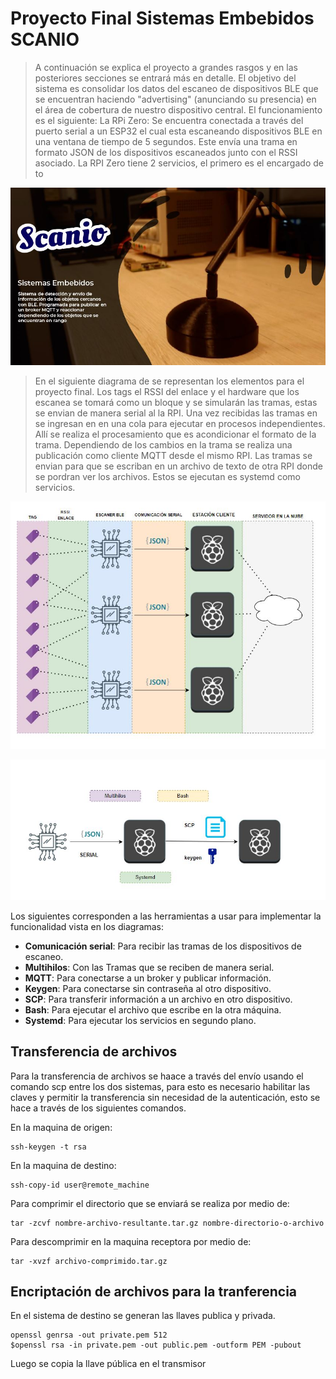 # Proyecto Final Sistemas Embebidos SCANIO

> A continuación se explica el proyecto a grandes rasgos y en las posteriores secciones se entrará más en detalle. El objetivo del sistema es consolidar los datos del escaneo de dispositivos BLE que se encuentran haciendo "advertising" (anunciando su presencia) en el área de cobertura de nuestro dispositivo central. El funcionamiento es el siguiente: 
>La RPi Zero: Se encuentra conectada a través del puerto serial a un ESP32 el cual esta escaneando dispositivos BLE en una ventana de tiempo de 5 segundos. Este envía una trama en formato JSON de los dispositivos escaneados junto con el RSSI asociado. La RPI Zero tiene 2 servicios, el primero es el encargado de to  

![alt text](https://github.com/diegoavellanedat17/embedded-systems-3/blob/master/portadaFinal.JPG)

> En el siguiente diagrama de se representan los elementos para el proyecto final. Los tags el RSSI del enlace y el hardware que los escanea se tomará como un bloque y se simularán
las tramas, estas se envian de manera serial al la RPI. Una vez recibidas las tramas en se ingresan en en una cola para ejecutar en procesos independientes. Allí se realiza el procesamiento 
que es acondicionar el formato de la trama. Dependiendo de los cambios en la trama se realiza una publicación como cliente MQTT desde el mismo RPI. Las tramas se envian para que se escriban
en un archivo de texto de otra RPI donde se pordran ver los archivos. Estos se ejecutan es systemd como servicios.

![alt text](https://github.com/diegoavellanedat17/embedded-systems-3/blob/master/diagram.JPG)

![alt text](https://github.com/diegoavellanedat17/embedded-systems-3/blob/master/diagram2.JPG)


Los siguientes corresponden a las herramientas a usar para implementar la funcionalidad vista en los diagramas:

- **Comunicación serial**: Para recibir las tramas de los dispositivos de escaneo. 
- **Multihilos**: Con las Tramas que se reciben de manera serial.
- **MQTT**: Para conectarse a un broker y publicar información.
- **Keygen**: Para conectarse sin contraseña al otro dispositivo.
- **SCP**: Para transferir información a un archivo en otro dispositivo.
- **Bash**: Para ejecutar el archivo que escribe en la otra máquina.
- **Systemd**: Para ejecutar los servicios en segundo plano.


## Transferencia de archivos
Para la transferencia de archivos se haace a través del envío usando el comando scp entre los dos sistemas, para esto es necesario habilitar las claves y permitir la transferencia sin necesidad de la autenticación, esto se hace a través de los siguientes comandos. 

En la maquina de origen:
```
ssh-keygen -t rsa
```
En la maquina de destino:
```
ssh-copy-id user@remote_machine
```
Para comprimir el directorio que se enviará se realiza por medio de:
```
tar -zcvf nombre-archivo-resultante.tar.gz nombre-directorio-o-archivo
```

Para descomprimir en la maquina receptora por medio de:
```
tar -xvzf archivo-comprimido.tar.gz
```
## Encriptación de archivos para la tranferencia

En el sistema de destino se generan las llaves publica y privada. 

```
openssl genrsa -out private.pem 512
$openssl rsa -in private.pem -out public.pem -outform PEM -pubout

```
Luego se copia la llave pública en el transmisor
